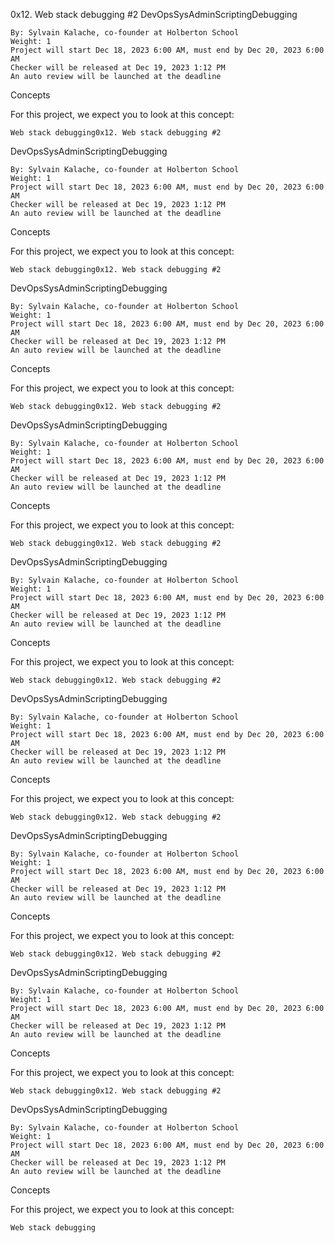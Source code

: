 0x12. Web stack debugging #2
DevOpsSysAdminScriptingDebugging

    By: Sylvain Kalache, co-founder at Holberton School
    Weight: 1
    Project will start Dec 18, 2023 6:00 AM, must end by Dec 20, 2023 6:00 AM
    Checker will be released at Dec 19, 2023 1:12 PM
    An auto review will be launched at the deadline

Concepts

For this project, we expect you to look at this concept:

    Web stack debugging0x12. Web stack debugging #2
DevOpsSysAdminScriptingDebugging

    By: Sylvain Kalache, co-founder at Holberton School
    Weight: 1
    Project will start Dec 18, 2023 6:00 AM, must end by Dec 20, 2023 6:00 AM
    Checker will be released at Dec 19, 2023 1:12 PM
    An auto review will be launched at the deadline

Concepts

For this project, we expect you to look at this concept:

    Web stack debugging0x12. Web stack debugging #2
DevOpsSysAdminScriptingDebugging

    By: Sylvain Kalache, co-founder at Holberton School
    Weight: 1
    Project will start Dec 18, 2023 6:00 AM, must end by Dec 20, 2023 6:00 AM
    Checker will be released at Dec 19, 2023 1:12 PM
    An auto review will be launched at the deadline

Concepts

For this project, we expect you to look at this concept:

    Web stack debugging0x12. Web stack debugging #2
DevOpsSysAdminScriptingDebugging

    By: Sylvain Kalache, co-founder at Holberton School
    Weight: 1
    Project will start Dec 18, 2023 6:00 AM, must end by Dec 20, 2023 6:00 AM
    Checker will be released at Dec 19, 2023 1:12 PM
    An auto review will be launched at the deadline

Concepts

For this project, we expect you to look at this concept:

    Web stack debugging0x12. Web stack debugging #2
DevOpsSysAdminScriptingDebugging

    By: Sylvain Kalache, co-founder at Holberton School
    Weight: 1
    Project will start Dec 18, 2023 6:00 AM, must end by Dec 20, 2023 6:00 AM
    Checker will be released at Dec 19, 2023 1:12 PM
    An auto review will be launched at the deadline

Concepts

For this project, we expect you to look at this concept:

    Web stack debugging0x12. Web stack debugging #2
DevOpsSysAdminScriptingDebugging

    By: Sylvain Kalache, co-founder at Holberton School
    Weight: 1
    Project will start Dec 18, 2023 6:00 AM, must end by Dec 20, 2023 6:00 AM
    Checker will be released at Dec 19, 2023 1:12 PM
    An auto review will be launched at the deadline

Concepts

For this project, we expect you to look at this concept:

    Web stack debugging0x12. Web stack debugging #2
DevOpsSysAdminScriptingDebugging

    By: Sylvain Kalache, co-founder at Holberton School
    Weight: 1
    Project will start Dec 18, 2023 6:00 AM, must end by Dec 20, 2023 6:00 AM
    Checker will be released at Dec 19, 2023 1:12 PM
    An auto review will be launched at the deadline

Concepts

For this project, we expect you to look at this concept:

    Web stack debugging0x12. Web stack debugging #2
DevOpsSysAdminScriptingDebugging

    By: Sylvain Kalache, co-founder at Holberton School
    Weight: 1
    Project will start Dec 18, 2023 6:00 AM, must end by Dec 20, 2023 6:00 AM
    Checker will be released at Dec 19, 2023 1:12 PM
    An auto review will be launched at the deadline

Concepts

For this project, we expect you to look at this concept:

    Web stack debugging0x12. Web stack debugging #2
DevOpsSysAdminScriptingDebugging

    By: Sylvain Kalache, co-founder at Holberton School
    Weight: 1
    Project will start Dec 18, 2023 6:00 AM, must end by Dec 20, 2023 6:00 AM
    Checker will be released at Dec 19, 2023 1:12 PM
    An auto review will be launched at the deadline

Concepts

For this project, we expect you to look at this concept:

    Web stack debugging
